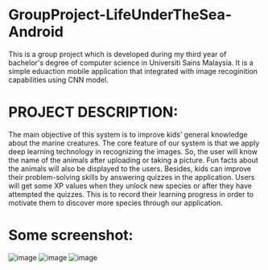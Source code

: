 # GroupProject-LifeUnderTheSea-Android
This is a group project which is developed during my third year of bachelor's degree of computer science in Universiti Sains Malaysia. It is a simple eduaction mobile application that integrated with image recoginition capabilities using CNN model.

# PROJECT DESCRIPTION:
The main objective of this system is to improve kids’ general knowledge about the marine creatures. The core feature of our system is that we apply deep learning technology in recognizing the images. So, the user will know the name of the animals after uploading or taking a picture. Fun facts about the animals will also be displayed to the users. Besides, kids can improve their problem-solving skills by answering quizzes in the application. Users will get some XP values when they unlock new species or after they have attempted the quizzes. This is to record their learning progress in order to motivate them to discover more species through our application. 

# Some screenshot:
![image](https://user-images.githubusercontent.com/77981945/124948764-927c9180-e043-11eb-8866-cd0f99397ae0.png)
![image](https://user-images.githubusercontent.com/77981945/124948958-bd66e580-e043-11eb-8f24-f413d383ec59.png)
![image](https://user-images.githubusercontent.com/77981945/124949035-ce175b80-e043-11eb-927b-c23760575653.png)

